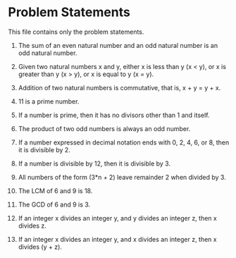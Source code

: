 # Problem Statements

This file contains only the problem statements.

1. The sum of an even natural number and an odd natural number is an odd natural number.

2. Given two natural numbers x and y, either x is less than y (x < y), or x is greater than y (x > y), or x is equal to y (x = y).

3. Addition of two natural numbers is commutative, that is, x + y = y + x.

4. 11 is a prime number.

5. If a number is prime, then it has no divisors other than 1 and itself.

6. The product of two odd numbers is always an odd number.

7. If a number expressed in decimal notation ends with 0, 2, 4, 6, or 8, then it is divisible by 2.

8. If a number is divisible by 12, then it is divisible by 3.

9. All numbers of the form (3*n + 2) leave remainder 2 when divided by 3.

10. The LCM of 6 and 9 is 18.

11. The GCD of 6 and 9 is 3.

12. If an integer x divides an integer y, and y divides an integer z, then x divides z.

13. If an integer x divides an integer y, and x divides an integer z, then x divides (y + z).

